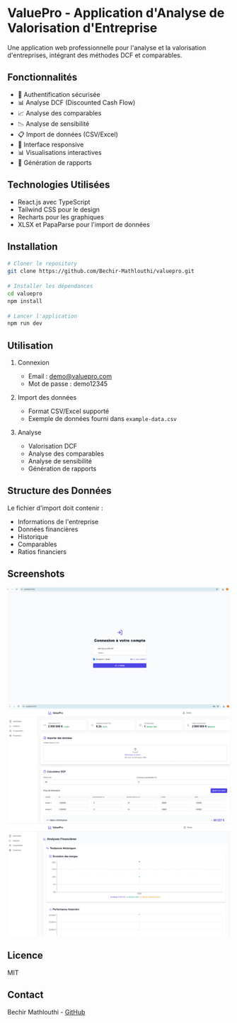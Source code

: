 # ValuePro - Application d'Analyse de Valorisation d'Entreprise

Une application web professionnelle pour l'analyse et la valorisation d'entreprises, intégrant des méthodes DCF et comparables.

## Fonctionnalités

- 🔐 Authentification sécurisée
- 📊 Analyse DCF (Discounted Cash Flow)
- 📈 Analyse des comparables
- 📉 Analyse de sensibilité
- 📋 Import de données (CSV/Excel)
- 📱 Interface responsive
- 📊 Visualisations interactives
- 📑 Génération de rapports

## Technologies Utilisées

- React.js avec TypeScript
- Tailwind CSS pour le design
- Recharts pour les graphiques
- XLSX et PapaParse pour l'import de données

## Installation

```bash
# Cloner le repository
git clone https://github.com/Bechir-Mathlouthi/valuepro.git

# Installer les dépendances
cd valuepro
npm install

# Lancer l'application
npm run dev
```

## Utilisation

1. Connexion
   - Email : demo@valuepro.com
   - Mot de passe : demo12345

2. Import des données
   - Format CSV/Excel supporté
   - Exemple de données fourni dans `example-data.csv`

3. Analyse
   - Valorisation DCF
   - Analyse des comparables
   - Analyse de sensibilité
   - Génération de rapports

## Structure des Données

Le fichier d'import doit contenir :
- Informations de l'entreprise
- Données financières
- Historique
- Comparables
- Ratios financiers

## Screenshots

![Login](./screenshots/login.png)
![Dashboard](./screenshots/dashboard.png)
![Analysis](./screenshots/analysis.png)

## Licence

MIT

## Contact

Bechir Mathlouthi - [GitHub](https://github.com/Bechir-Mathlouthi)